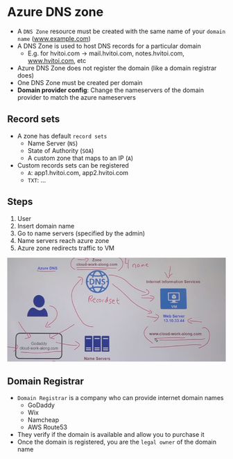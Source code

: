 # Azure DNS zone

- A `DNS Zone` resource must be created with the same name of your `domain name` (www.example.com)
- A DNS Zone is used to host DNS records for a particular domain
  - E.g. for hvitoi.com -> mail.hvitoi.com, notes.hvitoi.com, www.hvitoi.com, etc
- Azure DNS Zone does not register the domain (like a domain registrar does)
- One DNS Zone must be created per domain
- **Domain provider config**: Change the nameservers of the domain provider to match the azure nameservers

## Record sets

- A zone has default `record sets`
  - Name Server (`NS`)
  - State of Authority (`SOA`)
  - A custom zone that maps to an IP (`A`)
- Custom records sets can be registered
  - `A`: app1.hvitoi.com, app2.hvitoi.com
  - `TXT`: ...

## Steps

1. User
1. Insert domain name
1. Go to name servers (specified by the admin)
1. Name servers reach azure zone
1. Azure zone redirects traffic to VM

![DNS](../images/dns.png)

## Domain Registrar

- `Domain Registrar` is a company who can provide internet domain names
  - GoDaddy
  - Wix
  - Namcheap
  - AWS Route53
- They verify if the domain is available and allow you to purchase it
- Once the domain is registered, you are the `legal owner` of the domain name
